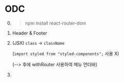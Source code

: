 # ODC

0. > npm install react-router-dom

1. Header & Footer

2. (JSX) `class` -> `className`

    (`import styled from "styled-components";` 사용 X)

    (--> 후에 withRouter 사용하여 메뉴 언더바)

3. 